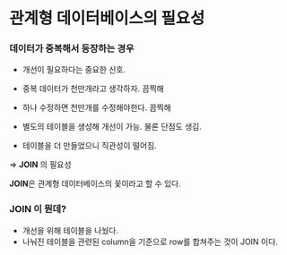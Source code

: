 # 관계형 데이터베이스의 필요성

### 데이터가 중복해서 등장하는 경우

  - 개선이 필요하다는 중요한 신호.
  - 중복 데이터가 천만개라고 생각하자. 끔찍해
  - 하나 수정하면 천만개를 수정해야한다. 끔찍해


- 별도의 테이블을 생성해 개선이 가능. 물론 단점도 생김.

- 테이블을 더 만들었으니 직관성이 떨어짐.

=> **JOIN** 의 필요성

**JOIN**은 관계형 데이터베이스의 꽃이라고 할 수 있다.


### JOIN 이 뭔데?
- 개선을 위해 테이블을 나눴다.
- 나눠진 테이블을 관련된 column을 기준으로 row를 합쳐주는 것이 JOIN 이다.
